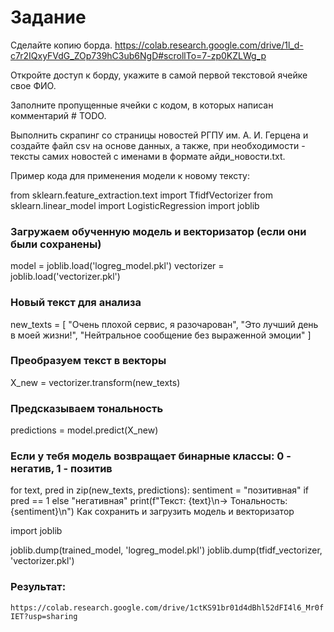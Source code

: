 # Задание
Сделайте копию борда. https://colab.research.google.com/drive/1l_d-c7r2IQxyFVdG_ZOp739hC3ub6NgD#scrollTo=7-zp0KZLWg_p

Откройте доступ к борду, укажите в самой первой текстовой ячейке свое ФИО.

Заполните пропущенные ячейки с кодом, в которых написан комментарий # TODO. 

Выполнить скрапинг со страницы новостей РГПУ им. А. И. Герцена и создайте файл csv на основе данных, а также, при необходимости - тексты самих новостей с именами в формате айди_новости.txt.


Пример кода для применения модели к новому тексту:

from sklearn.feature_extraction.text import TfidfVectorizer
from sklearn.linear_model import LogisticRegression
import joblib

### Загружаем обученную модель и векторизатор (если они были сохранены)
model = joblib.load('logreg_model.pkl')
vectorizer = joblib.load('vectorizer.pkl')

### Новый текст для анализа
new_texts = [
    "Очень плохой сервис, я разочарован",
    "Это лучший день в моей жизни!",
    "Нейтральное сообщение без выраженной эмоции"
]

### Преобразуем текст в векторы
X_new = vectorizer.transform(new_texts)

### Предсказываем тональность
predictions = model.predict(X_new)

### Если у тебя модель возвращает бинарные классы: 0 - негатив, 1 - позитив
for text, pred in zip(new_texts, predictions):
    sentiment = "позитивная" if pred == 1 else "негативная"
    print(f"Текст: {text}\n→ Тональность: {sentiment}\n")
Как сохранить и загрузить модель и векторизатор

import joblib

joblib.dump(trained_model, 'logreg_model.pkl')
joblib.dump(tfidf_vectorizer, 'vectorizer.pkl')

### Результат:
`https://colab.research.google.com/drive/1ctKS91br01d4dBhl52dFI4l6_Mr0fIET?usp=sharing`